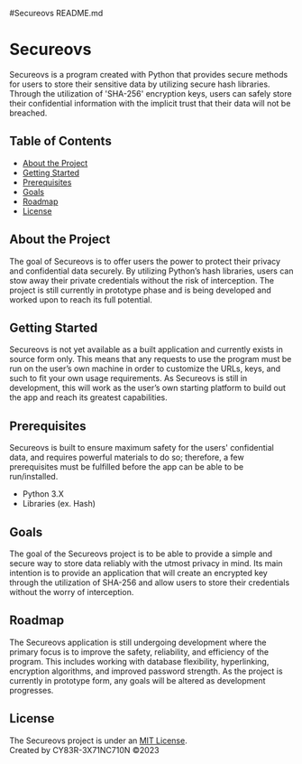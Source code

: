 
#Secureovs README.md
# Secureovs
Secureovs is a program created with Python that provides secure methods for users to store their sensitive data by utilizing secure hash libraries. Through the utilization of 'SHA-256' encryption keys, users can safely store their confidential information with the implicit trust that their data will not be breached.  

## Table of Contents
* [About the Project](#about-the-project)
* [Getting Started](#getting-started)
* [Prerequisites](#prerequisites)
* [Goals](#goals)
* [Roadmap](#roadmap)
* [License](#license)

## About the Project
The goal of Secureovs is to offer users the power to protect their privacy and confidential data securely. By utilizing Python’s hash libraries, users can stow away their private credentials without the risk of interception. The project is still currently in prototype phase and is being developed and worked upon to reach its full potential. 

## Getting Started
Secureovs is not yet available as a built application and currently exists in source form only. This means that any requests to use the program must be run on the user’s own machine in order to customize the URLs, keys, and such to fit your own usage requirements. As Secureovs is still in development, this will work as the user’s own starting platform to build out the app and reach its greatest capabilities. 

## Prerequisites
Secureovs is built to ensure maximum safety for the users' confidential data, and requires powerful materials to do so; therefore, a few prerequisites must be fulfilled before the app can be able to be run/installed. 
* Python 3.X
* Libraries (ex. Hash)

## Goals
The goal of the Secureovs project is to be able to provide a simple and secure way to store data reliably with the utmost privacy in mind. Its main intention is to provide an application that will create an encrypted key through the utilization of SHA-256 and allow users to store their credentials without the worry of interception. 

## Roadmap
The Secureovs application is still undergoing development where the primary focus is to improve the safety, reliability, and efficiency of the program. This includes working with database flexibility, hyperlinking, encryption algorithms, and improved password strength. As the project is currently in prototype form, any goals will be altered as development progresses. 

## License
The Secureovs project is under an [MIT License](./LICENSE). <br/>
Created by CY83R-3X71NC710N ©2023 <br>
